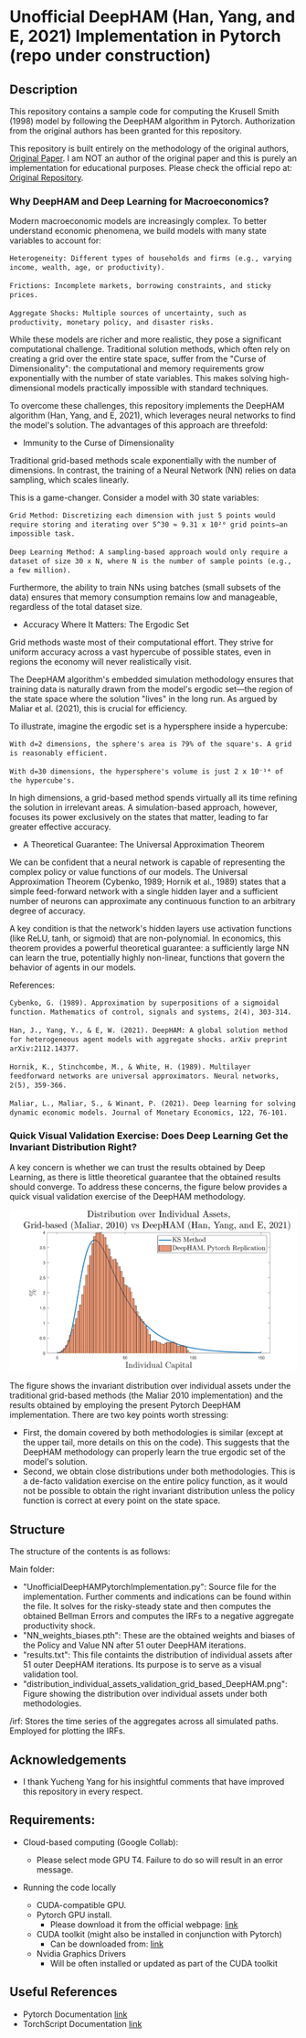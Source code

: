 # Unofficial DeepHAM (Han, Yang, and E, 2021) Implementation in Pytorch (repo under construction)

## Description

This repository contains a sample code for computing the Krusell Smith (1998) model by following the DeepHAM algorithm in Pytorch. Authorization from the original authors has been granted for this repository.

This repository is built entirely on the methodology of the original authors, [Original Paper](https://yangycpku.github.io/files/DeepHAM_paper.pdf). I am NOT an author of the original paper and this is purely an implementation for educational purposes. Please check the official repo at: [Original Repository](https://github.com/frankhan91/DeepHAM).

### Why DeepHAM and Deep Learning for Macroeconomics? 

Modern macroeconomic models are increasingly complex. To better understand economic phenomena, we build models with many state variables to account for:

    Heterogeneity: Different types of households and firms (e.g., varying income, wealth, age, or productivity).

    Frictions: Incomplete markets, borrowing constraints, and sticky prices.

    Aggregate Shocks: Multiple sources of uncertainty, such as productivity, monetary policy, and disaster risks.

While these models are richer and more realistic, they pose a significant computational challenge. Traditional solution methods, which often rely on creating a grid over the entire state space, suffer from the "Curse of Dimensionality": the computational and memory requirements grow exponentially with the number of state variables. This makes solving high-dimensional models practically impossible with standard techniques.

To overcome these challenges, this repository implements the DeepHAM algorithm (Han, Yang, and E, 2021), which leverages neural networks to find the model's solution. The advantages of this approach are threefold:

* Immunity to the Curse of Dimensionality

Traditional grid-based methods scale exponentially with the number of dimensions. In contrast, the training of a Neural Network (NN) relies on data sampling, which scales linearly.

This is a game-changer. Consider a model with 30 state variables:

    Grid Method: Discretizing each dimension with just 5 points would require storing and iterating over 5^30 ≈ 9.31 x 10²⁰ grid points—an impossible task.

    Deep Learning Method: A sampling-based approach would only require a dataset of size 30 x N, where N is the number of sample points (e.g., a few million).

Furthermore, the ability to train NNs using batches (small subsets of the data) ensures that memory consumption remains low and manageable, regardless of the total dataset size.

*  Accuracy Where It Matters: The Ergodic Set

Grid methods waste most of their computational effort. They strive for uniform accuracy across a vast hypercube of possible states, even in regions the economy will never realistically visit.

The DeepHAM algorithm's embedded simulation methodology ensures that training data is naturally drawn from the model's ergodic set—the region of the state space where the solution "lives" in the long run. As argued by Maliar et al. (2021), this is crucial for efficiency.

To illustrate, imagine the ergodic set is a hypersphere inside a hypercube:

    With d=2 dimensions, the sphere's area is 79% of the square's. A grid is reasonably efficient.

    With d=30 dimensions, the hypersphere's volume is just 2 x 10⁻¹⁴ of the hypercube's.

In high dimensions, a grid-based method spends virtually all its time refining the solution in irrelevant areas. A simulation-based approach, however, focuses its power exclusively on the states that matter, leading to far greater effective accuracy.

*  A Theoretical Guarantee: The Universal Approximation Theorem

We can be confident that a neural network is capable of representing the complex policy or value functions of our models. The Universal Approximation Theorem (Cybenko, 1989; Hornik et al., 1989) states that a simple feed-forward network with a single hidden layer and a sufficient number of neurons can approximate any continuous function to an arbitrary degree of accuracy.

A key condition is that the network's hidden layers use activation functions (like ReLU, tanh, or sigmoid) that are non-polynomial. In economics, this theorem provides a powerful theoretical guarantee: a sufficiently large NN can learn the true, potentially highly non-linear, functions that govern the behavior of agents in our models.

References:

    Cybenko, G. (1989). Approximation by superpositions of a sigmoidal function. Mathematics of control, signals and systems, 2(4), 303-314.

    Han, J., Yang, Y., & E, W. (2021). DeepHAM: A global solution method for heterogeneous agent models with aggregate shocks. arXiv preprint arXiv:2112.14377.

    Hornik, K., Stinchcombe, M., & White, H. (1989). Multilayer feedforward networks are universal approximators. Neural networks, 2(5), 359-366.

    Maliar, L., Maliar, S., & Winant, P. (2021). Deep learning for solving dynamic economic models. Journal of Monetary Economics, 122, 76-101.

### Quick Visual Validation Exercise: Does Deep Learning Get the Invariant Distribution Right?

A key concern is whether we can trust the results obtained by Deep Learning, as there is little theoretical guarantee that the obtained results should converge. To address these concerns, the figure below provides a quick visual validation exercise of the DeepHAM methodology. 

<p align="center">
     <img src = https://github.com/markoirisarri/UnofficialDeepHAMPytorchImplementation/blob/main/distribution_individual_assets_validation_grid_based_deepham.png  >
</p>

The figure shows the invariant distribution over individual assets under the traditional grid-based methods (the Maliar 2010 implementation) and the results obtained by employing the present Pytorch DeepHAM implementation. There are two key points worth stressing:

*  First, the domain covered by both methodologies is similar (except at the upper tail, more details on this on the code). This suggests that the DeepHAM methodology can properly learn the true ergodic set of the model's solution.
*  Second, we obtain close distributions under both methodologies. This is a de-facto validation exercise on the entire policy function, as it would not be possible to obtain the right invariant distribution unless the policy function is correct at every point on the state space. 


## Structure

The structure of the contents is as follows:

Main folder: 

- "UnofficialDeepHAMPytorchImplementation.py": Source file for the implementation. Further comments and indications can be found within the file. It solves for the risky-steady state and then computes the obtained Bellman Errors and computes the IRFs to a negative aggregate productivity shock.
- "NN_weights_biases.pth": These are the obtained weights and biases of the Policy and Value NN after 51 outer DeepHAM iterations.
- "results.txt": This file containts the distribution of individual assets after 51 outer DeepHAM iterations. Its purpose is to serve as a visual validation tool.
- "distribution_individual_assets_validation_grid_based_DeepHAM.png": Figure showing the distribution over individual assets under both methodologies.  

/irf: Stores the time series of the aggregates across all simulated paths. Employed for plotting the IRFs. 

## Acknowledgements 

* I thank Yucheng Yang for his insightful comments that have improved this repository in every respect.
  
## Requirements:

* Cloud-based computing (Google Collab):
  * Please select mode GPU T4. Failure to do so will result in an error message. 

* Running the code locally 

  * CUDA-compatible GPU.
  * Pytorch GPU install.
    * Please download it from the official webpage: [link](https://pytorch.org/get-started/locally/)
  * CUDA toolkit (might also be installed in conjunction with Pytorch)
    * Can be downloaded from: [link](https://developer.nvidia.com/cuda-toolkit)
  * Nvidia Graphics Drivers
    * Will be often installed or updated as part of the CUDA toolkit

## Useful References

* Pytorch Documentation [link](https://docs.pytorch.org/docs/stable/index.html)
* TorchScript Documentation [link](https://docs.pytorch.org/docs/stable/jit.html)

